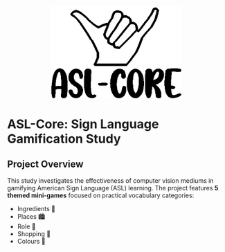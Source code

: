 <div align="center">
  <img src="assets/asl-core_logo.png" alt="ASL-Core Logo" width="300"/>
</div>

# ASL-Core: Sign Language Gamification Study

## Project Overview
This study investigates the effectiveness of computer vision mediums in gamifying American Sign Language (ASL) learning. The project features **5 themed mini-games** focused on practical vocabulary categories:
- Ingredients 🥑
- Places 🏙️  
- Role 👤  
- Shopping 🛒  
- Colours 🎨
